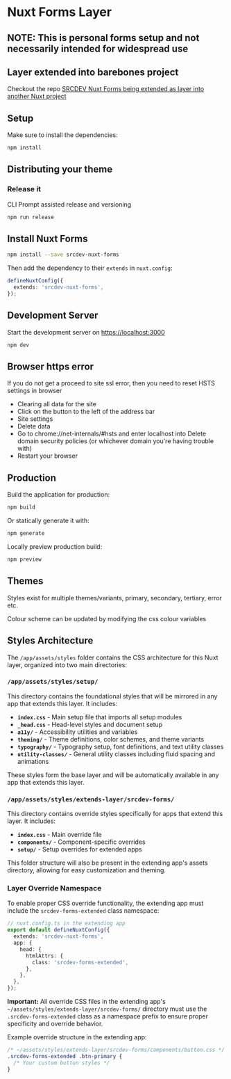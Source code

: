 # Nuxt Forms Layer

## NOTE: This is personal forms setup and not necessarily intended for widespread use

## Layer extended into barebones project

Checkout the repo [SRCDEV Nuxt Forms being extended as layer into another Nuxt project](https://github.com/srcdev/nuxt-extend-nuxt-forms)

## Setup

Make sure to install the dependencies:

```bash
npm install
```

## Distributing your theme

### Release it

CLI Prompt assisted release and versioning

```bash
npm run release
```

## Install Nuxt Forms

```bash
npm install --save srcdev-nuxt-forms
```

Then add the dependency to their `extends` in `nuxt.config`:

```ts
defineNuxtConfig({
  extends: 'srcdev-nuxt-forms',
});
```

## Development Server

Start the development server on <https://localhost:3000>

```bash
npm dev
```

## Browser https error

If you do not get a proceed to site ssl error, then you need to reset HSTS settings in browser

- Clearing all data for the site
- Click on the button to the left of the address bar
- Site settings
- Delete data
- Go to chrome://net-internals/#hsts and enter localhost into Delete domain security policies (or whichever domain you're having trouble with)
- Restart your browser

## Production

Build the application for production:

```bash
npm build
```

Or statically generate it with:

```bash
npm generate
```

Locally preview production build:

```bash
npm preview
```

## Themes

Styles exist for multiple themes/variants, primary, secondary, tertiary, error etc.

Colour scheme can be updated by modifying the css colour variables

## Styles Architecture

The `/app/assets/styles` folder contains the CSS architecture for this Nuxt layer, organized into two main directories:

### `/app/assets/styles/setup/`

This directory contains the foundational styles that will be mirrored in any app that extends this layer. It includes:

- **`index.css`** - Main setup file that imports all setup modules
- **`_head.css`** - Head-level styles and document setup
- **`a11y/`** - Accessibility utilities and variables
- **`theming/`** - Theme definitions, color schemes, and theme variants
- **`typography/`** - Typography setup, font definitions, and text utility classes
- **`utility-classes/`** - General utility classes including fluid spacing and animations

These styles form the base layer and will be automatically available in any app that extends this layer.

### `/app/assets/styles/extends-layer/srcdev-forms/`

This directory contains override styles specifically for apps that extend this layer. It includes:

- **`index.css`** - Main override file
- **`components/`** - Component-specific overrides
- **`setup/`** - Setup overrides for extended apps

This folder structure will also be present in the extending app's assets directory, allowing for easy customization and theming.

### Layer Override Namespace

To enable proper CSS override functionality, the extending app must include the `srcdev-forms-extended` class namespace:

```ts
// nuxt.config.ts in the extending app
export default defineNuxtConfig({
  extends: 'srcdev-nuxt-forms',
  app: {
    head: {
      htmlAttrs: {
        class: 'srcdev-forms-extended',
      },
    },
  },
});
```

**Important:** All override CSS files in the extending app's `~/assets/styles/extends-layer/srcdev-forms/` directory must use the `.srcdev-forms-extended` class as a namespace prefix to ensure proper specificity and override behavior.

Example override structure in the extending app:

```css
/* ~/assets/styles/extends-layer/srcdev-forms/components/button.css */
.srcdev-forms-extended .btn-primary {
  /* Your custom button styles */
}
```
